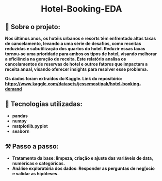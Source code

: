  <h1 align="center">Hotel-Booking-EDA</h1>

## <strong>📌 Sobre o projeto:<strong>
Nos últimos anos, os hotéis urbanos e resorts têm enfrentado altas taxas de cancelamento, levando a uma série de desafios, como receitas reduzidas e subutilização dos quartos do hotel. Reduzir essas taxas tornou-se uma prioridade para ambos os tipos de hotel, visando melhorar a eficiência na geração de receita. Este relatório analisa os cancelamentos de reservas de hotel e outros fatores que impactam a receita anual, visando oferecer insights para resolver esse problema.

Os dados foram extraídos do Kaggle. 
Link do repositório: https://www.kaggle.com/datasets/jessemostipak/hotel-booking-demand

## <strong>🚀 Tecnologias utilizadas:<strong>
- pandas 
- numpy 
- matplotlib.pyplot 
- seaborn 

## <strong>⚒️ Passo a passo:<strong>
- Tratamento da base: limpeza, criação e ajuste das variáveis de data, numéricas e categóricas.
- Análise exploratória dos dados: Responder as perguntas de neg[ocio e validar as hipóteses. 

